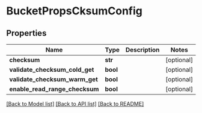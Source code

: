 # BucketPropsCksumConfig

## Properties
Name | Type | Description | Notes
------------ | ------------- | ------------- | -------------
**checksum** | **str** |  | [optional] 
**validate_checksum_cold_get** | **bool** |  | [optional] 
**validate_checksum_warm_get** | **bool** |  | [optional] 
**enable_read_range_checksum** | **bool** |  | [optional] 

[[Back to Model list]](../README.md#documentation-for-models) [[Back to API list]](../README.md#documentation-for-api-endpoints) [[Back to README]](../README.md)


